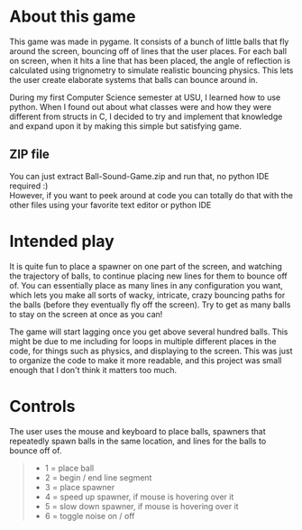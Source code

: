 # About this game
This game was made in pygame. It consists of a bunch of little balls that fly around the screen, bouncing off of lines that the user places. For each ball on screen, when it hits a line that has been placed, the angle of reflection is calculated using trignometry to simulate realistic bouncing physics. This lets the user create elaborate systems that balls can bounce around in.

During my first Computer Science semester at USU, I learned how to use python. When I found out about what classes were and how they were different from structs in C, I decided to try and implement that knowledge and expand upon it by making this simple but satisfying game.

## ZIP file
You can just extract Ball-Sound-Game.zip and run that, no python IDE required :)  
However, if you want to peek around at code you can totally do that with the other files using your favorite text editor or python IDE

# Intended play
It is quite fun to place a spawner on one part of the screen, and watching the trajectory of balls, to continue placing new lines for them to bounce off of. You can essentially place as many lines in any configuration you want, which lets you make all sorts of wacky, intricate, crazy bouncing paths for the balls (before they eventually fly off the screen). Try to get as many balls to stay on the screen at once as you can! 

The game will start lagging once you get above several hundred balls. This might be due to me including for loops in multiple different places in the code, for things such as physics, and displaying to the screen. This was just to organize the code to make it more readable, and this project was small enough that I don't think it matters too much.

# Controls
The user uses the mouse and keyboard to place balls, spawners that repeatedly spawn balls in the same location, and lines for the balls to bounce off of.
> - 1 = place ball
> - 2 = begin / end line segment
> - 3 = place spawner
> - 4 = speed up spawner, if mouse is hovering over it
> - 5 = slow down spawner, if mouse is hovering over it
> - 6 = toggle noise on / off
